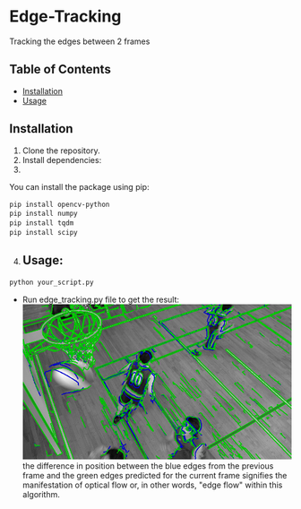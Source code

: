 # Edge-Tracking
Tracking the edges  between 2 frames

## Table of Contents

- [Installation](#installation)
- [Usage](#usage)

## Installation

1. Clone the repository.
2. Install dependencies:
3. 
You can install the package using pip:

```bash
pip install opencv-python
pip install numpy
pip install tqdm
pip install scipy
```

4. ## Usage:
```bash
python your_script.py
```
- Run edge_tracking.py file to get the result:
![Example Image](Edge_tracking_result.png)
the difference in position between the blue edges from the previous frame and the
green edges predicted for the current frame signifies the manifestation of optical
flow or, in other words, "edge flow" within this algorithm.


